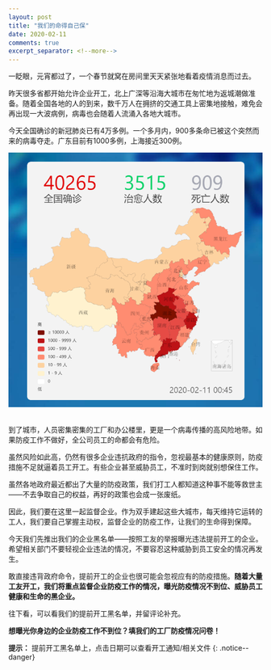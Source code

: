 ```yaml
---
layout: post
title: "我们的命得自己保"
date: 2020-02-11
comments: true
excerpt_separator: <!--more-->
---
```


一眨眼，元宵都过了，一个春节就窝在房间里天天紧张地看着疫情消息而过去。

昨天很多省都开始允许企业开工，北上广深等沿海大城市在匆忙地为返城潮做准备。随着全国各地的人的到来，数千万人在拥挤的交通工具上密集地接触，难免会再出现一大波病例，病毒也会随着人流涌入各地大城市。

今天全国确诊的新冠肺炎已有4万多例。一个多月内，900多条命已被这个突然而来的病毒夺走。广东目前有1000多例，上海接近300例。

<div style="text-align:center"><img src="/images/yiqing-20200210.png"></div><br>

到了城市，人员密集密集的工厂和办公楼里，更是一个病毒传播的高风险地带。如果防疫工作不做好，全公司员工的命都会有危险。

虽然风险如此高，仍然有很多企业违抗政府的指令，忽视最基本的健康原则，防疫措施不足就逼着员工开工。有些企业甚至威胁员工，不准时到岗就别想保住工作。

虽然各地政府最近都出了大量的防疫政策，我们打工人都知道这种事不能等救世主——不去争取自己的权益，再好的政策也会成一张废纸。

因此，我们要在这里一起监督企业。作为双手建起这些大城市，每天维持它运转的工人，我们要自己掌握主动权，监督企业的防疫工作，让我们的生命得到保障。

今天我们先推出我们的企业黑名单——按照工友的举报曝光违法提前开工的企业。希望相关部门不要轻视企业违法的情况，不要容忍这种威胁到员工安全的情况再发生。

敢直接违背政府命令，提前开工的企业也很可能会忽视应有的防疫措施。**随着大量工友开工，我们将重点监督企业防疫工作的情况，曝光防疫情况不到位、威胁员工健康和生命的黑企业。**

往下看，可以看我们的提前开工黑名单，并留评论补充。

**想曝光你身边的企业防疫工作不到位？填我们的工厂防疫情况问卷！**


**提示：** 提前开工黑名单上，点击日期可以查看开工通知/相关文件
{: .notice--danger}

<!--more-->